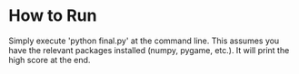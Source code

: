 # How to Run

Simply execute 'python final.py' at the command line. This assumes you have the relevant packages installed (numpy, pygame, etc.). It will print the high score at the end.
